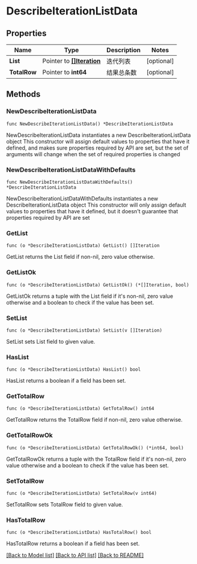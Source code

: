 # DescribeIterationListData

## Properties

Name | Type | Description | Notes
------------ | ------------- | ------------- | -------------
**List** | Pointer to [**[]Iteration**](Iteration.md) | 迭代列表 | [optional] 
**TotalRow** | Pointer to **int64** | 结果总条数 | [optional] 

## Methods

### NewDescribeIterationListData

`func NewDescribeIterationListData() *DescribeIterationListData`

NewDescribeIterationListData instantiates a new DescribeIterationListData object
This constructor will assign default values to properties that have it defined,
and makes sure properties required by API are set, but the set of arguments
will change when the set of required properties is changed

### NewDescribeIterationListDataWithDefaults

`func NewDescribeIterationListDataWithDefaults() *DescribeIterationListData`

NewDescribeIterationListDataWithDefaults instantiates a new DescribeIterationListData object
This constructor will only assign default values to properties that have it defined,
but it doesn't guarantee that properties required by API are set

### GetList

`func (o *DescribeIterationListData) GetList() []Iteration`

GetList returns the List field if non-nil, zero value otherwise.

### GetListOk

`func (o *DescribeIterationListData) GetListOk() (*[]Iteration, bool)`

GetListOk returns a tuple with the List field if it's non-nil, zero value otherwise
and a boolean to check if the value has been set.

### SetList

`func (o *DescribeIterationListData) SetList(v []Iteration)`

SetList sets List field to given value.

### HasList

`func (o *DescribeIterationListData) HasList() bool`

HasList returns a boolean if a field has been set.

### GetTotalRow

`func (o *DescribeIterationListData) GetTotalRow() int64`

GetTotalRow returns the TotalRow field if non-nil, zero value otherwise.

### GetTotalRowOk

`func (o *DescribeIterationListData) GetTotalRowOk() (*int64, bool)`

GetTotalRowOk returns a tuple with the TotalRow field if it's non-nil, zero value otherwise
and a boolean to check if the value has been set.

### SetTotalRow

`func (o *DescribeIterationListData) SetTotalRow(v int64)`

SetTotalRow sets TotalRow field to given value.

### HasTotalRow

`func (o *DescribeIterationListData) HasTotalRow() bool`

HasTotalRow returns a boolean if a field has been set.


[[Back to Model list]](../README.md#documentation-for-models) [[Back to API list]](../README.md#documentation-for-api-endpoints) [[Back to README]](../README.md)



